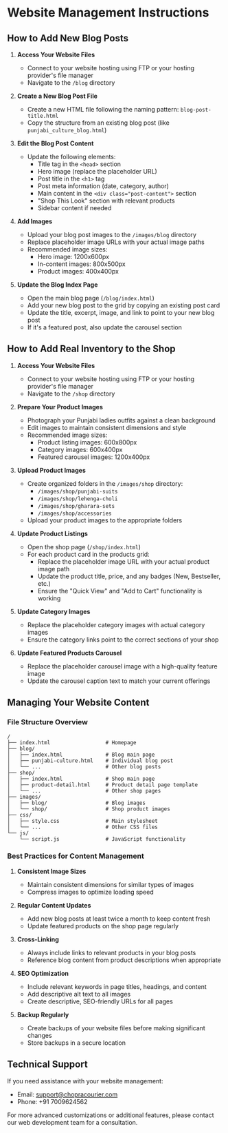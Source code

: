 # Website Management Instructions

## How to Add New Blog Posts

1. **Access Your Website Files**
   - Connect to your website hosting using FTP or your hosting provider's file manager
   - Navigate to the `/blog` directory

2. **Create a New Blog Post File**
   - Create a new HTML file following the naming pattern: `blog-post-title.html`
   - Copy the structure from an existing blog post (like `punjabi_culture_blog.html`)

3. **Edit the Blog Post Content**
   - Update the following elements:
     - Title tag in the `<head>` section
     - Hero image (replace the placeholder URL)
     - Post title in the `<h1>` tag
     - Post meta information (date, category, author)
     - Main content in the `<div class="post-content">` section
     - "Shop This Look" section with relevant products
     - Sidebar content if needed

4. **Add Images**
   - Upload your blog post images to the `/images/blog` directory
   - Replace placeholder image URLs with your actual image paths
   - Recommended image sizes:
     - Hero image: 1200x600px
     - In-content images: 800x500px
     - Product images: 400x400px

5. **Update the Blog Index Page**
   - Open the main blog page (`/blog/index.html`)
   - Add your new blog post to the grid by copying an existing post card
   - Update the title, excerpt, image, and link to point to your new blog post
   - If it's a featured post, also update the carousel section

## How to Add Real Inventory to the Shop

1. **Access Your Website Files**
   - Connect to your website hosting using FTP or your hosting provider's file manager
   - Navigate to the `/shop` directory

2. **Prepare Your Product Images**
   - Photograph your Punjabi ladies outfits against a clean background
   - Edit images to maintain consistent dimensions and style
   - Recommended image sizes:
     - Product listing images: 600x800px
     - Category images: 600x400px
     - Featured carousel images: 1200x400px

3. **Upload Product Images**
   - Create organized folders in the `/images/shop` directory:
     - `/images/shop/punjabi-suits`
     - `/images/shop/lehenga-choli`
     - `/images/shop/gharara-sets`
     - `/images/shop/accessories`
   - Upload your product images to the appropriate folders

4. **Update Product Listings**
   - Open the shop page (`/shop/index.html`)
   - For each product card in the products grid:
     - Replace the placeholder image URL with your actual product image path
     - Update the product title, price, and any badges (New, Bestseller, etc.)
     - Ensure the "Quick View" and "Add to Cart" functionality is working

5. **Update Category Images**
   - Replace the placeholder category images with actual category images
   - Ensure the category links point to the correct sections of your shop

6. **Update Featured Products Carousel**
   - Replace the placeholder carousel image with a high-quality feature image
   - Update the carousel caption text to match your current offerings

## Managing Your Website Content

### File Structure Overview
```
/
├── index.html                  # Homepage
├── blog/
│   ├── index.html              # Blog main page
│   ├── punjabi-culture.html    # Individual blog post
│   └── ...                     # Other blog posts
├── shop/
│   ├── index.html              # Shop main page
│   ├── product-detail.html     # Product detail page template
│   └── ...                     # Other shop pages
├── images/
│   ├── blog/                   # Blog images
│   └── shop/                   # Shop product images
├── css/
│   ├── style.css               # Main stylesheet
│   └── ...                     # Other CSS files
└── js/
    └── script.js               # JavaScript functionality
```

### Best Practices for Content Management

1. **Consistent Image Sizes**
   - Maintain consistent dimensions for similar types of images
   - Compress images to optimize loading speed

2. **Regular Content Updates**
   - Add new blog posts at least twice a month to keep content fresh
   - Update featured products on the shop page regularly

3. **Cross-Linking**
   - Always include links to relevant products in your blog posts
   - Reference blog content from product descriptions when appropriate

4. **SEO Optimization**
   - Include relevant keywords in page titles, headings, and content
   - Add descriptive alt text to all images
   - Create descriptive, SEO-friendly URLs for all pages

5. **Backup Regularly**
   - Create backups of your website files before making significant changes
   - Store backups in a secure location

## Technical Support

If you need assistance with your website management:
- Email: support@chopracourier.com
- Phone: +91 7009624562

For more advanced customizations or additional features, please contact our web development team for a consultation.
